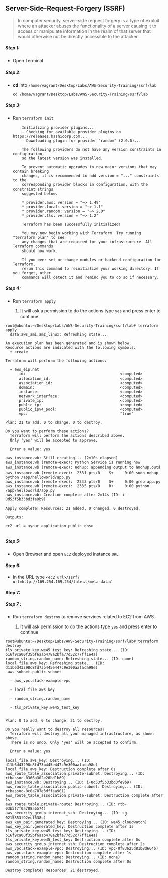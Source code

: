 ## Server-Side-Request-Forgery (SSRF)

> In computer security, server-side request forgery is a type of exploit where an attacker abuses the functionality of a server causing it to access or manipulate information in the realm of that server that would otherwise not be directly accessible to the attacker.


##### Step 1:

* Open Terminal


##### Step 2:

* **cd** into  `/home/vagrant/Desktop/Labs/AWS-Security-Training/ssrf/lab`

    ```commandline
    cd /home/vagrant/Desktop/Labs/AWS-Security-Training/ssrf/lab
    ```

##### Step 3:

* Run `terraform init`

    ```commandline
        Initializing provider plugins...
        - Checking for available provider plugins on https://releases.hashicorp.com...
        - Downloading plugin for provider "random" (2.0.0)...
        
        The following providers do not have any version constraints in configuration,
        so the latest version was installed.
        
        To prevent automatic upgrades to new major versions that may contain breaking
        changes, it is recommended to add version = "..." constraints to the
        corresponding provider blocks in configuration, with the constraint strings
        suggested below.
        
        * provider.aws: version = "~> 1.49"
        * provider.local: version = "~> 1.1"
        * provider.random: version = "~> 2.0"
        * provider.tls: version = "~> 1.2"
        
        Terraform has been successfully initialized!
        
        You may now begin working with Terraform. Try running "terraform plan" to see
        any changes that are required for your infrastructure. All Terraform commands
        should now work.
        
        If you ever set or change modules or backend configuration for Terraform,
        rerun this command to reinitialize your working directory. If you forget, other
        commands will detect it and remind you to do so if necessary.
    ```


##### Step 4:

* Run `terraform apply`
    
    1. It will ask a permission to do the actions type `yes` and press enter to continue
    
```commandline
root@ubuntu:~/Desktop/Labs/AWS-Security-Training/ssrf/lab# terraform apply
  data.aws_ami.amz_linux: Refreshing state...

An execution plan has been generated and is shown below.
Resource actions are indicated with the following symbols:
  + create

Terraform will perform the following actions:

  + aws_eip.nat
      id:                                          <computed>
      allocation_id:                               <computed>
      association_id:                              <computed>
      domain:                                      <computed>
      instance:                                    <computed>
      network_interface:                           <computed>
      private_ip:                                  <computed>
      public_ip:                                   <computed>
      public_ipv4_pool:                            <computed>
      vpc:                                         "true"

Plan: 21 to add, 0 to change, 0 to destroy.

Do you want to perform these actions?
  Terraform will perform the actions described above.
  Only 'yes' will be accepted to approve.

  Enter a value: yes

aws_instance.wb: Still creating... (2m10s elapsed)
aws_instance.wb (remote-exec): Python Service is running now
aws_instance.wb (remote-exec): nohup: appending output to ânohup.outâ
aws_instance.wb (remote-exec):  2331 pts/0    S+     0:00 sudo nohup python /app/helloworld/app.py
aws_instance.wb (remote-exec):  2333 pts/0    S+     0:00 grep app.py
aws_instance.wb (remote-exec):  2335 pts/0    R+     0:00 python /app/helloworld/app.py
aws_instance.wb: Creation complete after 2m14s (ID: i-0d53f5b33bd3fe9b9)

Apply complete! Resources: 21 added, 0 changed, 0 destroyed.

Outputs:

ec2_url = <your application public dns>


```




##### Step 5:

* Open Browser and open `EC2` deployed instance `URL`

 
#### Step 6:

* In the URL type `<ec2 url>/ssrf?url=http://169.254.169.254/latest/meta-data/`

#### Step 7:


##### Step 7 :
 
 * Run `terraform destroy` to remove services related to EC2 from AWS.
 
    1. It will ask permission to do the actions type `yes` and press enter to continue 
  
```commandline
root@ubuntu:~/Desktop/Labs/AWS-Security-Training/ssrf/lab# terraform destroy
tls_private_key.we45_test_key: Refreshing state... (ID: b16f9ca00f35bf6aab478a2bfa77d52c77ff1e4a)
random_string.random_name: Refreshing state... (ID: none)
local_file.aws_key: Refreshing state... (ID: d11b6d43298c8fd73b445e447c9e300aafada98e)
 aws_subnet.public-subnet

  - aws_vpc.stack-example-vpc

  - local_file.aws_key

  - random_string.random_name

  - tls_private_key.we45_test_key


Plan: 0 to add, 0 to change, 21 to destroy.

Do you really want to destroy all resources?
  Terraform will destroy all your managed infrastructure, as shown above.
  There is no undo. Only 'yes' will be accepted to confirm.

  Enter a value: yes

local_file.aws_key: Destroying... (ID: d11b6d43298c8fd73b445e447c9e300aafada98e)
local_file.aws_key: Destruction complete after 0s
aws_route_table_association.private-subnet: Destroying... (ID: rtbassoc-0366a302e20bd1b69)
aws_instance.wb: Destroying... (ID: i-0d53f5b33bd3fe9b9)
aws_route_table_association.public-subnet: Destroying... (ID: rtbassoc-0c0a787e3dffaa901)
aws_route_table_association.private-subnet: Destruction complete after 1s
aws_route_table.private-route: Destroying... (ID: rtb-03b5f7f0a788a6574)
aws_security_group.internet_ssh: Destroying... (ID: sg-0215853f92ecf638c)
aws_key_pair.generated_key: Destroying... (ID: we45_cloudwatch)
aws_key_pair.generated_key: Destruction complete after 1s
tls_private_key.we45_test_key: Destroying... (ID: b16f9ca00f35bf6aab478a2bfa77d52c77ff1e4a)
tls_private_key.we45_test_key: Destruction complete after 0s
aws_security_group.internet_ssh: Destruction complete after 2s
aws_vpc.stack-example-vpc: Destroying... (ID: vpc-0f83625d81b8d664b)
aws_vpc.stack-example-vpc: Destruction complete after 1s
random_string.random_name: Destroying... (ID: none)
random_string.random_name: Destruction complete after 0s

Destroy complete! Resources: 21 destroyed.

  
```



 

